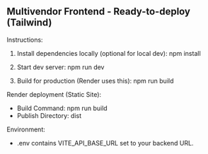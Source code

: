Multivendor Frontend - Ready-to-deploy (Tailwind)
-------------------------------------------------
Instructions:

1. Install dependencies locally (optional for local dev):
   npm install

2. Start dev server:
   npm run dev

3. Build for production (Render uses this):
   npm run build

Render deployment (Static Site):
- Build Command: npm run build
- Publish Directory: dist

Environment:
- .env contains VITE_API_BASE_URL set to your backend URL.
